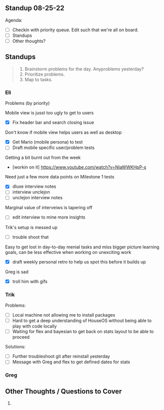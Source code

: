 ## Standup 08-25-22

Agenda:

- [ ] Checkin with priority queue. Edit such that we're all on board.
- [ ] Standups
- [ ] Other thoughts?

## Standups

> 1. Brainstorm problems for the day. Anyproblems yesterday?
> 2. Prioritize problems.
> 3. Map to tasks.

### Eli

Problems (by priority)

Mobile view is jusst too ugly to get to users

- [x] Fix header bar and search closing issue

Don't know if mobile view helps users as well as desktop

- [x] Get Mario (mobile persona) to test
- [ ] Draft mobile specific user/problem tests

Getting a bit burnt out from the week

- [workin on it] https://www.youtube.com/watch?v=NIaWWKHpP-s

Need just a few more data points on Milestone 1 tests

- [x] dluxe interview notes
- [ ] interview unclejon
- [ ] unclejon interview notes

Marginal value of interveiws is tapering off
- [ ] edit interview to mine more insights

Trik's setup is messed up

- [ ] trouble shoot that

Easy to get lost in day-to-day menial tasks and miss bigger picture learning goals, can be less effective when working on unexciting work

- [x] draft weekly personal retro to help us spot this before it builds up

Greg is sad

- [x] troll him with gifs

### Trik

Problems:
  - [ ] Local machine not allowing me to install packages
  - [ ] Hard to get a deep understanding of HouseOS without being able to play with code locally
  - [ ] Waiting for flex and bayesian to get back on stats layout to be able to proceed
  
 Solutions:
  - [ ] Further troubleshoot git after reinstall yesterday
  - [ ] Message with Greg and flex to get defined dates for stats

### Greg

## Other Thoughts / Questions to Cover

1.
